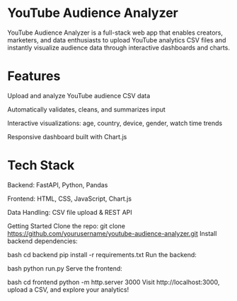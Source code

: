# YouTube Audience Analyzer

YouTube Audience Analyzer is a full-stack web app that enables creators, marketers, and data enthusiasts to upload YouTube analytics CSV files and instantly visualize audience data through interactive dashboards and charts.

# Features
Upload and analyze YouTube audience CSV data

Automatically validates, cleans, and summarizes input

Interactive visualizations: age, country, device, gender, watch time trends

Responsive dashboard built with Chart.js

# Tech Stack
Backend: FastAPI, Python, Pandas

Frontend: HTML, CSS, JavaScript, Chart.js

Data Handling: CSV file upload & REST API

Getting Started
Clone the repo:
git clone https://github.com/yourusername/youtube-audience-analyzer.git
Install backend dependencies:

bash
cd backend
pip install -r requirements.txt
Run the backend:

bash
python run.py
Serve the frontend:

bash
cd frontend
python -m http.server 3000
Visit http://localhost:3000, upload a CSV, and explore your analytics!
